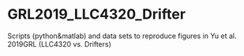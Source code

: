 # GRL2019_LLC4320_Drifter
Scripts (python&amp;matlab) and data sets to reproduce figures in Yu et al. 2019GRL (LLC4320 vs. Drifters) 
